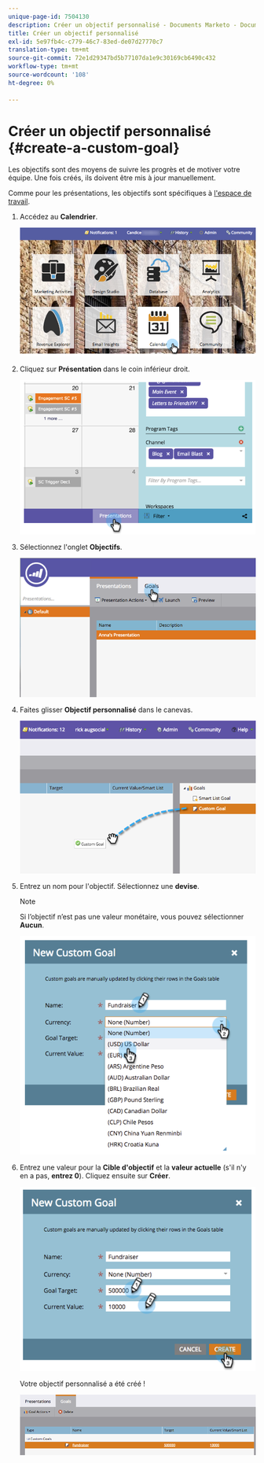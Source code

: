 ```yaml
---
unique-page-id: 7504130
description: Créer un objectif personnalisé - Documents Marketo - Documentation du produit
title: Créer un objectif personnalisé
exl-id: 5e97fb4c-c779-46c7-83ed-de07d27770c7
translation-type: tm+mt
source-git-commit: 72e1d29347bd5b77107da1e9c30169cb6490c432
workflow-type: tm+mt
source-wordcount: '108'
ht-degree: 0%

---
```


# Créer un objectif personnalisé {#create-a-custom-goal}

Les objectifs sont des moyens de suivre les progrès et de motiver votre équipe. Une fois créés, ils doivent être mis à jour manuellement.

Comme pour les présentations, les objectifs sont spécifiques à [l&#39;espace de travail](/help/marketo/product-docs/administration/workspaces-and-person-partitions/understanding-workspaces-and-person-partitions.md).

1. Accédez au **Calendrier**.

   ![](assets/2017-05-10-15-30-47-2.png)

1. Cliquez sur **Présentation** dans le coin inférieur droit.

   ![](assets/image2015-3-24-12-3a2-3a55.png)

1. Sélectionnez l&#39;onglet **Objectifs**.

   ![](assets/image2015-3-26-12-3a24-3a49.png)

1. Faites glisser **Objectif personnalisé** dans le canevas.

   ![](assets/image2015-3-24-12-3a32-3a45.png)

1. Entrez un nom pour l&#39;objectif. Sélectionnez une **devise**.

   >[!NOTE]
   >
   >Si l’objectif n’est pas une valeur monétaire, vous pouvez sélectionner **Aucun**.

   ![](assets/image2015-3-24-12-3a36-3a0.png)

1. Entrez une valeur pour la **Cible d&#39;objectif** et la **valeur actuelle** (s&#39;il n&#39;y en a pas, **entrez 0**). Cliquez ensuite sur **Créer**.

   ![](assets/image2015-3-24-12-3a39-3a28.png)

   Votre objectif personnalisé a été créé !

   ![](assets/image2015-3-24-12-3a41-3a43.png)
